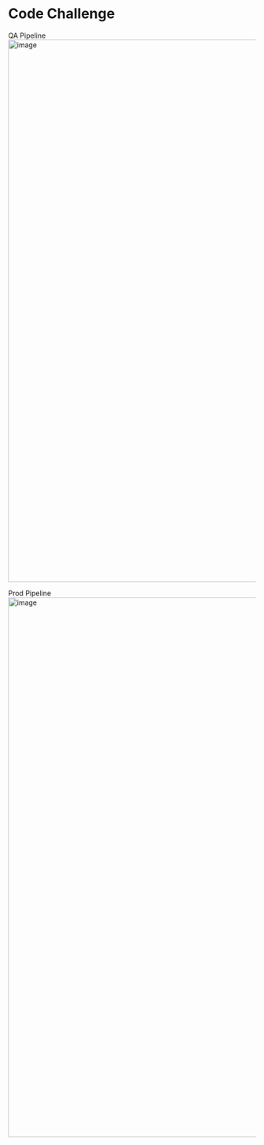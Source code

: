 # Code Challenge

QA Pipeline
<img width="1102" alt="image" src="https://user-images.githubusercontent.com/2338919/208143083-1aebb449-276e-43a8-9706-f3988adcbc4c.png">

Prod Pipeline
<img width="1097" alt="image" src="https://user-images.githubusercontent.com/2338919/208143522-f1a8db26-c822-4ea6-bda8-9dab8a1661cb.png">

